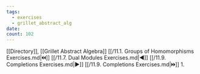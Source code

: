 ```yaml
---
tags:
  - exercises
  - grillet_abstract_alg
date:
count: 102
---
```

[[Directory]], [[Grillet Abstract Algebra]]
[[/11.1. Groups of Homomorphisms Exercises.md|🞀🞀]] [[/11.7. Dual Modules Exercises.md|◀]] [[/11.9. Completions Exercises.md|▶]] [[/11.9. Completions Exercises.md|🞂🞂]]
1. 